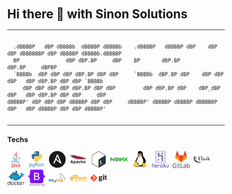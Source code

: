 # Hi there 👋 with Sinon Solutions
---

```

  .dBBBBP   dBP dBBBBb  dBBBBP dBBBBb    .dBBBBP   dBBBBP dBP    dBP dBP dBBBBBBP dBP dBBBBP dBBBBb.dBBBBP
  BP               dBP dBP.BP     dBP    BP       dBP.BP                             dBP.BP     dBPBP     
  `BBBBb  dBP dBP dBP dBP.BP dBP dBP     `BBBBb  dBP.BP dBP    dBP dBP    dBP   dBP dBP.BP dBP dBP `BBBBb 
     dBP dBP dBP dBP dBP.BP dBP dBP         dBP dBP.BP dBP    dBP_dBP    dBP   dBP dBP.BP dBP dBP     dBP 
dBBBBP' dBP dBP dBP dBBBBP dBP dBP     dBBBBP' dBBBBP dBBBBP dBBBBBP    dBP   dBP dBBBBP dBP dBP dBBBBP'  
                                                                                                          

```


---
### Techs
 <div>
  <img src="https://github.com/devicons/devicon/blob/master/icons/java/java-original-wordmark.svg" title="Java" alt="Java" width="40" height="40"/>&nbsp;
  <img src="https://github.com/devicons/devicon/blob/master/icons/python/python-original-wordmark.svg" title="Python" alt="Python" width="40" height="40"/>&nbsp;
  <img src="https://github.com/devicons/devicon/blob/master/icons/ansible/ansible-original.svg" title="Ansible" alt="Ansible" width="40" height="40"/>&nbsp;
 <img src="https://github.com/devicons/devicon/blob/master/icons/apache/apache-original-wordmark.svg" title="Apache" alt="Apache" width="40" height="40"/>&nbsp;
<img src="https://github.com/devicons/devicon/blob/master/icons/bash/bash-original.svg" title="Bash" alt="Bash" width="40" height="40"/>&nbsp;
<img src="https://github.com/devicons/devicon/blob/master/icons/nginx/nginx-original.svg" title="Nginx" alt="Nginx" width="40" height="40"/>&nbsp;
<img src="https://github.com/devicons/devicon/blob/master/icons/linux/linux-original.svg" title="Linux" alt="Linux" width="40" height="40"/>&nbsp;
<img src="https://github.com/devicons/devicon/blob/master/icons/heroku/heroku-original-wordmark.svg" title="Heroku" alt="Heroku" width="40" height="40"/>&nbsp;
<img src="https://github.com/devicons/devicon/blob/master/icons/gitlab/gitlab-original-wordmark.svg" title="GitLab" alt="GitLab" width="40" height="40"/>&nbsp;
<img src="https://github.com/devicons/devicon/blob/master/icons/flask/flask-original-wordmark.svg" title="Flask" alt="Flask" width="40" height="40"/>&nbsp;
<img src="https://github.com/devicons/devicon/blob/master/icons/docker/docker-original-wordmark.svg" title="Docker" alt="Docker" width="40" height="40"/>&nbsp;
<img src="https://github.com/devicons/devicon/blob/master/icons/bootstrap/bootstrap-original-wordmark.svg" title="Bootstrap" alt="Bootstrap" width="40" height="40"/>&nbsp;
  <img src="https://github.com/devicons/devicon/blob/master/icons/mysql/mysql-original-wordmark.svg" title="MySQL"  alt="MySQL" width="40" height="40"/>&nbsp;
  <img src="https://github.com/devicons/devicon/blob/master/icons/amazonwebservices/amazonwebservices-plain-wordmark.svg" title="AWS" alt="AWS" width="40" height="40"/>&nbsp;
  <img src="https://github.com/devicons/devicon/blob/master/icons/git/git-original-wordmark.svg" title="Git" alt="Git" width="40" height="40"/>&nbsp;
</div>
